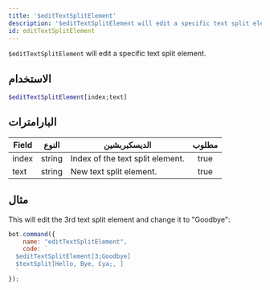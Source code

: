 ```yaml
---
title: '$editTextSplitElement'
description: '$editTextSplitElement will edit a specific text split element.'
id: editTextSplitElement
---
```


`$editTextSplitElement` will edit a specific text split element.

## الاستخدام

```php
$editTextSplitElement[index;text]
```

## البارامترات

| Field | النوع  | الديسكبربشين                     | مطلوب |
| ----- | ------ | -------------------------------- |:-----:|
| index | string | Index of the text split element. | true  |
| text  | string | New text split element.          | true  |

## مثال

This will edit the 3rd text split element and change it to "Goodbye":

```javascript
bot.command({
    name: "editTextSplitElement",
    code: `
  $editTextSplitElement[3;Goodbye]
  $textSplit[Hello, Bye, Cya;, ]
  `
});
```